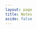 ```yaml
---
layout: page
title: Notes
aside: false
---
```


<script setup>
import { defineAsyncComponent } from 'vue'
const Blog = defineAsyncComponent(() => 
  import('../.vitepress/theme/components/Blog.vue')
)
</script>

<ClientOnly>
  <Blog />
</ClientOnly>
